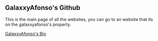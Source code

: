 ## GalaxxyAfonso's Github

This is the main page of all the websites, you can go to an website that its on the galaxxyafonso's property.

[GalaxxyAfonso's Bio](https://galaxxyafonso.github.io/galaxxyafonso)
